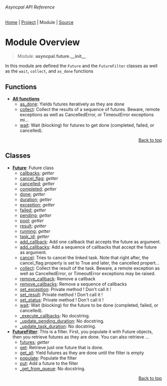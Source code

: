 ###### Asyncpal API Reference
[Home](/docs/api/README.md) | [Project](/README.md) | Module | [Source](/asyncpal/future/__init__.py)

# Module Overview
> Module: **asyncpal.future.\_\_init\_\_**

In this module are defined the `Future` and the `FutureFilter`
classes as well as the `wait`, `collect`, and `as_done` functions

## Functions
- [**All functions**](/docs/api/modules/asyncpal/future/__init__/funcs.md)
    - [as\_done](/docs/api/modules/asyncpal/future/__init__/funcs.md#as_done): Yields futures iteratively as they are done
    - [collect](/docs/api/modules/asyncpal/future/__init__/funcs.md#collect): Collect the results of a sequence of futures. Beware, remote exceptions as well as CancelledError, or TimeoutError exceptions mi...
    - [wait](/docs/api/modules/asyncpal/future/__init__/funcs.md#wait): Wait (blocking) for futures to get done (completed, failed, or cancelled).

<p align="right"><a href="#asyncpal-api-reference">Back to top</a></p>

## Classes
- [**Future**](/docs/api/modules/asyncpal/future/__init__/class-Future.md): Future class
    - [callbacks](/docs/api/modules/asyncpal/future/__init__/class-Future.md#properties-table); _getter_
    - [cancel\_flag](/docs/api/modules/asyncpal/future/__init__/class-Future.md#properties-table); _getter_
    - [cancelled](/docs/api/modules/asyncpal/future/__init__/class-Future.md#properties-table); _getter_
    - [completed](/docs/api/modules/asyncpal/future/__init__/class-Future.md#properties-table); _getter_
    - [done](/docs/api/modules/asyncpal/future/__init__/class-Future.md#properties-table); _getter_
    - [duration](/docs/api/modules/asyncpal/future/__init__/class-Future.md#properties-table); _getter_
    - [exception](/docs/api/modules/asyncpal/future/__init__/class-Future.md#properties-table); _getter_
    - [failed](/docs/api/modules/asyncpal/future/__init__/class-Future.md#properties-table); _getter_
    - [pending](/docs/api/modules/asyncpal/future/__init__/class-Future.md#properties-table); _getter_
    - [pool](/docs/api/modules/asyncpal/future/__init__/class-Future.md#properties-table); _getter_
    - [result](/docs/api/modules/asyncpal/future/__init__/class-Future.md#properties-table); _getter_
    - [running](/docs/api/modules/asyncpal/future/__init__/class-Future.md#properties-table); _getter_
    - [task\_id](/docs/api/modules/asyncpal/future/__init__/class-Future.md#properties-table); _getter_
    - [add\_callback](/docs/api/modules/asyncpal/future/__init__/class-Future.md#add_callback): Add one callback that accepts the future as argument.
    - [add\_callbacks](/docs/api/modules/asyncpal/future/__init__/class-Future.md#add_callbacks): Add a sequence of callbacks that accept the future as argument.
    - [cancel](/docs/api/modules/asyncpal/future/__init__/class-Future.md#cancel): Tries to cancel the linked task. Note that right after, the cancel_flag property is set to True and later, the cancelled propert...
    - [collect](/docs/api/modules/asyncpal/future/__init__/class-Future.md#collect): Collect the result of the task. Beware, a remote exception as well as CancelledError, or TimeoutError exceptions may be raised.
    - [remove\_callback](/docs/api/modules/asyncpal/future/__init__/class-Future.md#remove_callback): Remove a callback
    - [remove\_callbacks](/docs/api/modules/asyncpal/future/__init__/class-Future.md#remove_callbacks): Remove a sequence of callbacks
    - [set\_exception](/docs/api/modules/asyncpal/future/__init__/class-Future.md#set_exception): Private method ! Don't call it !
    - [set\_result](/docs/api/modules/asyncpal/future/__init__/class-Future.md#set_result): Private method ! Don't call it !
    - [set\_status](/docs/api/modules/asyncpal/future/__init__/class-Future.md#set_status): Private method ! Don't call it !
    - [wait](/docs/api/modules/asyncpal/future/__init__/class-Future.md#wait): Wait (blocking) for the future to be done (completed, failed, or cancelled).
    - [\_execute\_callbacks](/docs/api/modules/asyncpal/future/__init__/class-Future.md#_execute_callbacks): No docstring.
    - [\_update\_pending\_duration](/docs/api/modules/asyncpal/future/__init__/class-Future.md#_update_pending_duration): No docstring.
    - [\_update\_task\_duration](/docs/api/modules/asyncpal/future/__init__/class-Future.md#_update_task_duration): No docstring.
- [**FutureFilter**](/docs/api/modules/asyncpal/future/__init__/class-FutureFilter.md): This is a filter. First, you populate it with Future objects, then you retrieve futures as they are done. You can also retrieve ...
    - [futures](/docs/api/modules/asyncpal/future/__init__/class-FutureFilter.md#properties-table); _getter_
    - [get](/docs/api/modules/asyncpal/future/__init__/class-FutureFilter.md#get): Retrieve just one future that is done.
    - [get\_all](/docs/api/modules/asyncpal/future/__init__/class-FutureFilter.md#get_all): Yield futures as they are done until the filter is empty
    - [populate](/docs/api/modules/asyncpal/future/__init__/class-FutureFilter.md#populate): Populate the filter
    - [put](/docs/api/modules/asyncpal/future/__init__/class-FutureFilter.md#put): Add a future to the filter
    - [\_get\_from\_queue](/docs/api/modules/asyncpal/future/__init__/class-FutureFilter.md#_get_from_queue): No docstring.

<p align="right"><a href="#asyncpal-api-reference">Back to top</a></p>
